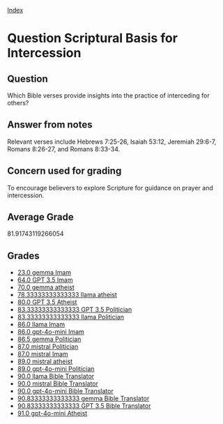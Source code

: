 
[Index](../../index.md)
# Question Scriptural Basis for Intercession
## Question
Which Bible verses provide insights into the practice of interceding for others?

## Answer from notes
Relevant verses include Hebrews 7:25-26, Isaiah 53:12, Jeremiah 29:6-7, Romans 8:26-27, and Romans 8:33-34.

## Concern used for grading
To encourage believers to explore Scripture for guidance on prayer and intercession.

## Average Grade
81.91743119266054

## Grades
 * [23.0 gemma Imam](../answers/gemma_Imam/Scriptural_Basis_for_Intercession.md)
 * [64.0 GPT 3.5 Imam](../answers/GPT_3.5_Imam/Scriptural_Basis_for_Intercession.md)
 * [70.0 gemma atheist](../answers/gemma_atheist/Scriptural_Basis_for_Intercession.md)
 * [78.33333333333333 llama atheist](../answers/llama_atheist/Scriptural_Basis_for_Intercession.md)
 * [80.0 GPT 3.5 Atheist](../answers/GPT_3.5_Atheist/Scriptural_Basis_for_Intercession.md)
 * [83.33333333333333 GPT 3.5 Politician](../answers/GPT_3.5_Politician/Scriptural_Basis_for_Intercession.md)
 * [83.33333333333333 llama Politician](../answers/llama_Politician/Scriptural_Basis_for_Intercession.md)
 * [86.0 llama Imam](../answers/llama_Imam/Scriptural_Basis_for_Intercession.md)
 * [86.0 gpt-4o-mini Imam](../answers/gpt-4o-mini_Imam/Scriptural_Basis_for_Intercession.md)
 * [86.5 gemma Politician](../answers/gemma_Politician/Scriptural_Basis_for_Intercession.md)
 * [87.0 mistral Politician](../answers/mistral_Politician/Scriptural_Basis_for_Intercession.md)
 * [87.0 mistral Imam](../answers/mistral_Imam/Scriptural_Basis_for_Intercession.md)
 * [89.0 mistral atheist](../answers/mistral_atheist/Scriptural_Basis_for_Intercession.md)
 * [89.0 gpt-4o-mini Politician](../answers/gpt-4o-mini_Politician/Scriptural_Basis_for_Intercession.md)
 * [90.0 llama Bible Translator](../answers/llama_Bible_Translator/Scriptural_Basis_for_Intercession.md)
 * [90.0 mistral Bible Translator](../answers/mistral_Bible_Translator/Scriptural_Basis_for_Intercession.md)
 * [90.0 gpt-4o-mini Bible Translator](../answers/gpt-4o-mini_Bible_Translator/Scriptural_Basis_for_Intercession.md)
 * [90.83333333333333 gemma Bible Translator](../answers/gemma_Bible_Translator/Scriptural_Basis_for_Intercession.md)
 * [90.83333333333333 GPT 3.5 Bible Translator](../answers/GPT_3.5_Bible_Translator/Scriptural_Basis_for_Intercession.md)
 * [91.0 gpt-4o-mini Atheist](../answers/gpt-4o-mini_Atheist/Scriptural_Basis_for_Intercession.md)
